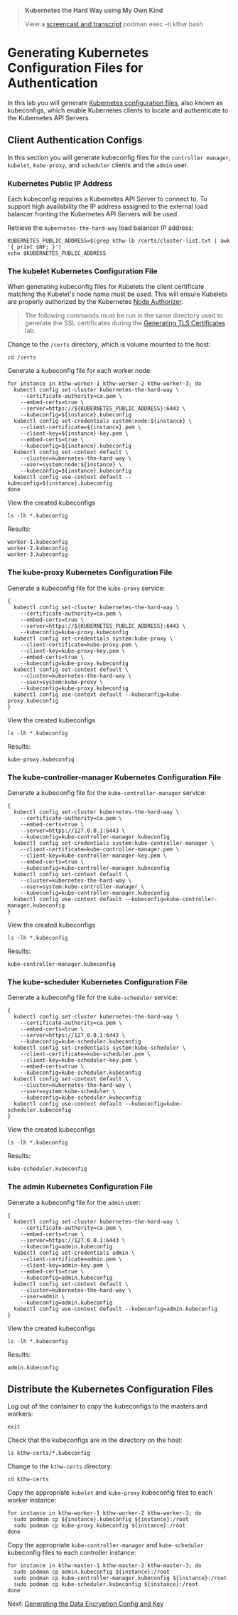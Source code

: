 >  **Kubernetes the Hard Way using My Own Kind**
> 
> View a [screencast and transcript](/cmdline-player/kthw-5.md)
podman exec -ti kthw bash

# Generating Kubernetes Configuration Files for Authentication

In this lab you will generate [Kubernetes configuration files](https://kubernetes.io/docs/concepts/configuration/organize-cluster-access-kubeconfig/), also known as kubeconfigs, which enable Kubernetes clients to locate and authenticate to the Kubernetes API Servers.

## Client Authentication Configs

In this section you will generate kubeconfig files for the `controller manager`, `kubelet`, `kube-proxy`, and `scheduler` clients and the `admin` user.

### Kubernetes Public IP Address

Each kubeconfig requires a Kubernetes API Server to connect to. To support high availability the IP address assigned to the external load balancer fronting the Kubernetes API Servers will be used.

Retrieve the `kubernetes-the-hard-way` load balancer IP address:

```
KUBERNETES_PUBLIC_ADDRESS=$(grep kthw-lb /certs/cluster-list.txt | awk '{ print $NF; }')
echo $KUBERNETES_PUBLIC_ADDRESS
```

### The kubelet Kubernetes Configuration File

When generating kubeconfig files for Kubelets the client certificate matching the Kubelet's node name must be used. This will ensure Kubelets are properly authorized by the Kubernetes [Node Authorizer](https://kubernetes.io/docs/admin/authorization/node/).

> The following commands must be run in the same directory used to generate the SSL certificates during the [Generating TLS Certificates](04-certificate-authority.md) lab.

Change to the `/certs` directory, which is volume mounted to the host:

```
cd /certs
```

Generate a kubeconfig file for each worker node:

```
for instance in kthw-worker-1 kthw-worker-2 kthw-worker-3; do
  kubectl config set-cluster kubernetes-the-hard-way \
    --certificate-authority=ca.pem \
    --embed-certs=true \
    --server=https://${KUBERNETES_PUBLIC_ADDRESS}:6443 \
    --kubeconfig=${instance}.kubeconfig
  kubectl config set-credentials system:node:${instance} \
    --client-certificate=${instance}.pem \
    --client-key=${instance}-key.pem \
    --embed-certs=true \
    --kubeconfig=${instance}.kubeconfig
  kubectl config set-context default \
    --cluster=kubernetes-the-hard-way \
    --user=system:node:${instance} \
    --kubeconfig=${instance}.kubeconfig
  kubectl config use-context default --kubeconfig=${instance}.kubeconfig
done
```

View the created kubeconfigs

```
ls -lh *.kubeconfig
```

Results:

```
worker-1.kubeconfig
worker-2.kubeconfig
worker-3.kubeconfig
```

### The kube-proxy Kubernetes Configuration File

Generate a kubeconfig file for the `kube-proxy` service:

```
{
  kubectl config set-cluster kubernetes-the-hard-way \
    --certificate-authority=ca.pem \
    --embed-certs=true \
    --server=https://${KUBERNETES_PUBLIC_ADDRESS}:6443 \
    --kubeconfig=kube-proxy.kubeconfig
  kubectl config set-credentials system:kube-proxy \
    --client-certificate=kube-proxy.pem \
    --client-key=kube-proxy-key.pem \
    --embed-certs=true \
    --kubeconfig=kube-proxy.kubeconfig
  kubectl config set-context default \
    --cluster=kubernetes-the-hard-way \
    --user=system:kube-proxy \
    --kubeconfig=kube-proxy.kubeconfig
  kubectl config use-context default --kubeconfig=kube-proxy.kubeconfig
}
```

View the created kubeconfigs

```
ls -lh *.kubeconfig
```

Results:

```
kube-proxy.kubeconfig
```

### The kube-controller-manager Kubernetes Configuration File

Generate a kubeconfig file for the `kube-controller-manager` service:

```
{
  kubectl config set-cluster kubernetes-the-hard-way \
    --certificate-authority=ca.pem \
    --embed-certs=true \
    --server=https://127.0.0.1:6443 \
    --kubeconfig=kube-controller-manager.kubeconfig
  kubectl config set-credentials system:kube-controller-manager \
    --client-certificate=kube-controller-manager.pem \
    --client-key=kube-controller-manager-key.pem \
    --embed-certs=true \
    --kubeconfig=kube-controller-manager.kubeconfig
  kubectl config set-context default \
    --cluster=kubernetes-the-hard-way \
    --user=system:kube-controller-manager \
    --kubeconfig=kube-controller-manager.kubeconfig
  kubectl config use-context default --kubeconfig=kube-controller-manager.kubeconfig
}
```

View the created kubeconfigs

```
ls -lh *.kubeconfig
```

Results:

```
kube-controller-manager.kubeconfig
```

### The kube-scheduler Kubernetes Configuration File

Generate a kubeconfig file for the `kube-scheduler` service:

```
{
  kubectl config set-cluster kubernetes-the-hard-way \
    --certificate-authority=ca.pem \
    --embed-certs=true \
    --server=https://127.0.0.1:6443 \
    --kubeconfig=kube-scheduler.kubeconfig
  kubectl config set-credentials system:kube-scheduler \
    --client-certificate=kube-scheduler.pem \
    --client-key=kube-scheduler-key.pem \
    --embed-certs=true \
    --kubeconfig=kube-scheduler.kubeconfig
  kubectl config set-context default \
    --cluster=kubernetes-the-hard-way \
    --user=system:kube-scheduler \
    --kubeconfig=kube-scheduler.kubeconfig
  kubectl config use-context default --kubeconfig=kube-scheduler.kubeconfig
}
```

View the created kubeconfigs

```
ls -lh *.kubeconfig
```

Results:

```
kube-scheduler.kubeconfig
```

### The admin Kubernetes Configuration File

Generate a kubeconfig file for the `admin` user:

```
{
  kubectl config set-cluster kubernetes-the-hard-way \
    --certificate-authority=ca.pem \
    --embed-certs=true \
    --server=https://127.0.0.1:6443 \
    --kubeconfig=admin.kubeconfig
  kubectl config set-credentials admin \
    --client-certificate=admin.pem \
    --client-key=admin-key.pem \
    --embed-certs=true \
    --kubeconfig=admin.kubeconfig
  kubectl config set-context default \
    --cluster=kubernetes-the-hard-way \
    --user=admin \
    --kubeconfig=admin.kubeconfig
  kubectl config use-context default --kubeconfig=admin.kubeconfig
}
```

View the created kubeconfigs

```
ls -lh *.kubeconfig
```

Results:

```
admin.kubeconfig
```

## Distribute the Kubernetes Configuration Files

Log out of the container to copy the kubeconfigs to the masters and workers:

```
exit
```

Check that the kubeconfigs are in the directory on the host:

```
ls kthw-certs/*.kubeconfig
```

Change to the `kthw-certs` directory:

```
cd kthw-certs
```

Copy the appropriate `kubelet` and `kube-proxy` kubeconfig files to each worker instance:

```
for instance in kthw-worker-1 kthw-worker-2 kthw-worker-3; do
  sudo podman cp ${instance}.kubeconfig ${instance}:/root
  sudo podman cp kube-proxy.kubeconfig ${instance}:/root
done
```

Copy the appropriate `kube-controller-manager` and `kube-scheduler` kubeconfig files to each controller instance:

```
for instance in kthw-master-1 kthw-master-2 kthw-master-3; do
  sudo podman cp admin.kubeconfig ${instance}:/root
  sudo podman cp kube-controller-manager.kubeconfig ${instance}:/root
  sudo podman cp kube-scheduler.kubeconfig ${instance}:/root
done
```

Next: [Generating the Data Encryption Config and Key](06-data-encryption-keys.md)
